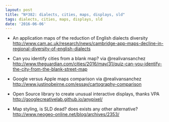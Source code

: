 ```yaml
---
layout: post
title: "Nº382: dialects, cities, maps, displays, sld"
tags: dialects, cities, maps, displays, sld
date: '2016-06-06'
---
```


* An application maps of the reduction of English dialects diversity
  http://www.cam.ac.uk/research/news/cambridge-app-maps-decline-in-regional-diversity-of-english-dialects

* Can you identify cities from a blank map? via @realivansanchez
  http://www.theguardian.com/cities/2016/may/31/quiz-can-you-identify-the-city-from-the-blank-street-map

* Google versus Apple maps comparison via @realivansanchez
  http://www.justinobeirne.com/essay/cartography-comparison

* Open Source library to create unusual interactive displays, thanks VPA
  http://googlecreativelab.github.io/anypixel/

* Map styling, is SLD dead? does exists any other alternative?
  http://www.neogeo-online.net/blog/archives/2353/
